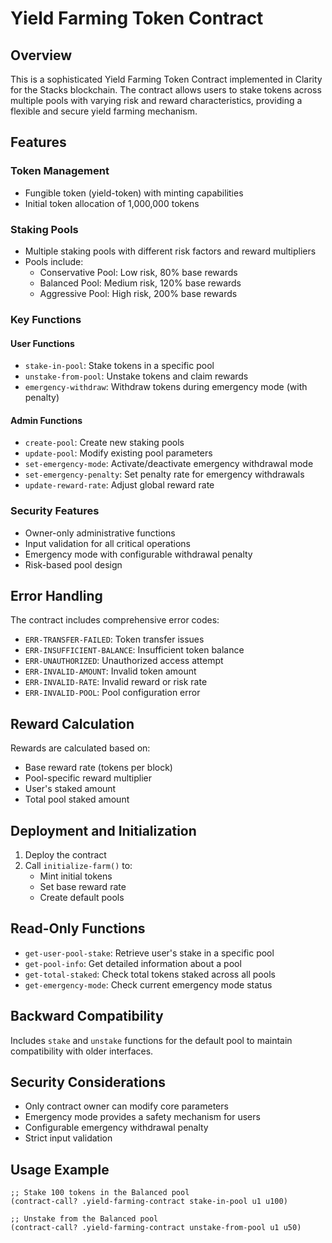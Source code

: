 # Yield Farming Token Contract

## Overview

This is a sophisticated Yield Farming Token Contract implemented in Clarity for the Stacks blockchain. The contract allows users to stake tokens across multiple pools with varying risk and reward characteristics, providing a flexible and secure yield farming mechanism.

## Features

### Token Management
- Fungible token (yield-token) with minting capabilities
- Initial token allocation of 1,000,000 tokens

### Staking Pools
- Multiple staking pools with different risk factors and reward multipliers
- Pools include:
  - Conservative Pool: Low risk, 80% base rewards
  - Balanced Pool: Medium risk, 120% base rewards
  - Aggressive Pool: High risk, 200% base rewards

### Key Functions

#### User Functions
- `stake-in-pool`: Stake tokens in a specific pool
- `unstake-from-pool`: Unstake tokens and claim rewards
- `emergency-withdraw`: Withdraw tokens during emergency mode (with penalty)

#### Admin Functions
- `create-pool`: Create new staking pools
- `update-pool`: Modify existing pool parameters
- `set-emergency-mode`: Activate/deactivate emergency withdrawal mode
- `set-emergency-penalty`: Set penalty rate for emergency withdrawals
- `update-reward-rate`: Adjust global reward rate

### Security Features
- Owner-only administrative functions
- Input validation for all critical operations
- Emergency mode with configurable withdrawal penalty
- Risk-based pool design

## Error Handling

The contract includes comprehensive error codes:
- `ERR-TRANSFER-FAILED`: Token transfer issues
- `ERR-INSUFFICIENT-BALANCE`: Insufficient token balance
- `ERR-UNAUTHORIZED`: Unauthorized access attempt
- `ERR-INVALID-AMOUNT`: Invalid token amount
- `ERR-INVALID-RATE`: Invalid reward or risk rate
- `ERR-INVALID-POOL`: Pool configuration error

## Reward Calculation

Rewards are calculated based on:
- Base reward rate (tokens per block)
- Pool-specific reward multiplier
- User's staked amount
- Total pool staked amount

## Deployment and Initialization

1. Deploy the contract
2. Call `initialize-farm()` to:
   - Mint initial tokens
   - Set base reward rate
   - Create default pools

## Read-Only Functions

- `get-user-pool-stake`: Retrieve user's stake in a specific pool
- `get-pool-info`: Get detailed information about a pool
- `get-total-staked`: Check total tokens staked across all pools
- `get-emergency-mode`: Check current emergency mode status

## Backward Compatibility

Includes `stake` and `unstake` functions for the default pool to maintain compatibility with older interfaces.

## Security Considerations

- Only contract owner can modify core parameters
- Emergency mode provides a safety mechanism for users
- Configurable emergency withdrawal penalty
- Strict input validation

## Usage Example

```clarity
;; Stake 100 tokens in the Balanced pool
(contract-call? .yield-farming-contract stake-in-pool u1 u100)

;; Unstake from the Balanced pool
(contract-call? .yield-farming-contract unstake-from-pool u1 u50)
```
